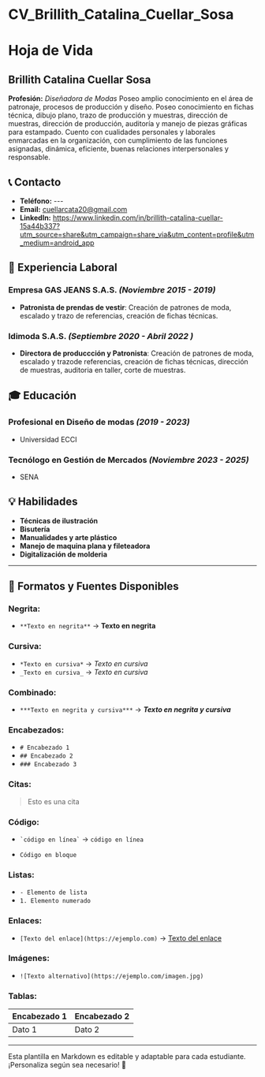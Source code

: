 # CV_Brillith_Catalina_Cuellar_Sosa
# Hoja de Vida

## Brillith Catalina Cuellar Sosa
**Profesión:** _Diseñadora de Modas_
Poseo amplio conocimiento en el área de patronaje, procesos de producción y diseño. Poseo conocimiento en fichas técnica, dibujo plano, trazo de producción y muestras, dirección de muestras, dirección de producción, auditoría y manejo de piezas gráficas para estampado. Cuento con cualidades personales y laborales enmarcadas en la organización, con cumplimiento de las funciones asignadas, dinámica, eficiente, buenas relaciones interpersonales y responsable. 

## 📞 Contacto
- **Teléfono:** ---
- **Email:** cuellarcata20@gmail.com
- **LinkedIn:** https://www.linkedin.com/in/brillith-catalina-cuellar-15a44b337?utm_source=share&utm_campaign=share_via&utm_content=profile&utm_medium=android_app

## 🏢 Experiencia Laboral
### **Empresa GAS JEANS S.A.S.** _(Noviembre 2015 - 2019)_
- **Patronista de prendas de vestir**: Creación de patrones de moda, escalado y trazo de referencias, creación de fichas técnicas.

### **Idimoda S.A.S.** _(Septiembre 2020 - Abril 2022 )_
- **Directora de produccción y Patronista**: Creación de patrones de moda, escalado y trazode referencias, creación de fichas técnicas, dirección de muestras, auditoria en taller, corte de muestras.

## 🎓 Educación
### **Profesional en Diseño de modas** _(2019 - 2023)_
- Universidad ECCI
### **Tecnólogo en Gestión de Mercados** _(Noviembre 2023 - 2025)_
- SENA

## 💡 Habilidades
- **Técnicas de ilustración**
- **Bisutería**
- **Manualidades y arte plástico**
- **Manejo de maquina plana y fileteadora**
- **Digitalización de molderia**

---

## 🎨 Formatos y Fuentes Disponibles

### **Negrita:**
- `**Texto en negrita**` → **Texto en negrita**

### **Cursiva:**
- `*Texto en cursiva*` → *Texto en cursiva*
- `_Texto en cursiva_` → _Texto en cursiva_

### **Combinado:**
- `***Texto en negrita y cursiva***` → ***Texto en negrita y cursiva***

### **Encabezados:**
- `# Encabezado 1`
- `## Encabezado 2`
- `### Encabezado 3`

### **Citas:**
> Esto es una cita

### **Código:**
- `` `código en línea` `` → `código en línea`
- ```
  Código en bloque
  ```

### **Listas:**
- `- Elemento de lista`
- `1. Elemento numerado`

### **Enlaces:**
- `[Texto del enlace](https://ejemplo.com)` → [Texto del enlace](https://ejemplo.com)

### **Imágenes:**
- `![Texto alternativo](https://ejemplo.com/imagen.jpg)`

### **Tablas:**
| Encabezado 1 | Encabezado 2 |
|-------------|-------------|
| Dato 1     | Dato 2      |

---

Esta plantilla en Markdown es editable y adaptable para cada estudiante. ¡Personaliza según sea necesario! 🎯

